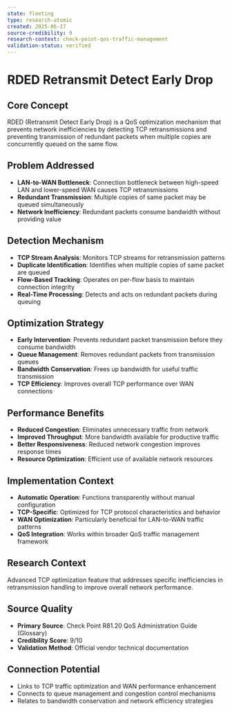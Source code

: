 ```yaml
---
state: fleeting
type: research-atomic
created: 2025-06-17
source-credibility: 9
research-context: check-point-qos-traffic-management
validation-status: verified
---
```


# RDED Retransmit Detect Early Drop

## Core Concept
RDED (Retransmit Detect Early Drop) is a QoS optimization mechanism that prevents network inefficiencies by detecting TCP retransmissions and preventing transmission of redundant packets when multiple copies are concurrently queued on the same flow.

## Problem Addressed
- **LAN-to-WAN Bottleneck**: Connection bottleneck between high-speed LAN and lower-speed WAN causes TCP retransmissions
- **Redundant Transmission**: Multiple copies of same packet may be queued simultaneously
- **Network Inefficiency**: Redundant packets consume bandwidth without providing value

## Detection Mechanism
- **TCP Stream Analysis**: Monitors TCP streams for retransmission patterns
- **Duplicate Identification**: Identifies when multiple copies of same packet are queued
- **Flow-Based Tracking**: Operates on per-flow basis to maintain connection integrity
- **Real-Time Processing**: Detects and acts on redundant packets during queuing

## Optimization Strategy
- **Early Intervention**: Prevents redundant packet transmission before they consume bandwidth
- **Queue Management**: Removes redundant packets from transmission queues
- **Bandwidth Conservation**: Frees up bandwidth for useful traffic transmission
- **TCP Efficiency**: Improves overall TCP performance over WAN connections

## Performance Benefits
- **Reduced Congestion**: Eliminates unnecessary traffic from network
- **Improved Throughput**: More bandwidth available for productive traffic
- **Better Responsiveness**: Reduced network congestion improves response times
- **Resource Optimization**: Efficient use of available network resources

## Implementation Context
- **Automatic Operation**: Functions transparently without manual configuration
- **TCP-Specific**: Optimized for TCP protocol characteristics and behavior
- **WAN Optimization**: Particularly beneficial for LAN-to-WAN traffic patterns
- **QoS Integration**: Works within broader QoS traffic management framework

## Research Context
Advanced TCP optimization feature that addresses specific inefficiencies in retransmission handling to improve overall network performance.

## Source Quality
- **Primary Source**: Check Point R81.20 QoS Administration Guide (Glossary)
- **Credibility Score**: 9/10
- **Validation Method**: Official vendor technical documentation

## Connection Potential
- Links to TCP traffic optimization and WAN performance enhancement
- Connects to queue management and congestion control mechanisms
- Relates to bandwidth conservation and network efficiency strategies